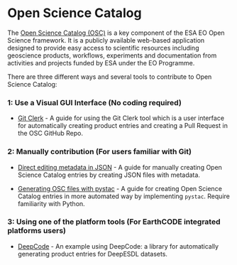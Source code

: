 # Open Science Catalog

The [Open Science Catalog (OSC)](https://opensciencedata.esa.int/) is a key component of the ESA EO Open Science framework. It is a publicly available web-based application designed to provide easy access to scientific resources including geoscience products, workflows, experiments and documentation from activities and projects funded by ESA under the EO Programme.

There are three different ways and several tools to contribute to Open Science Catalog:

### 1: Use a Visual GUI Interface (No coding required) 

- [Git Clerk](./git_clerk_example.md) - A guide for using the Git Clerk tool which is a user interface for automatically creating product entries and creating a Pull Request in the OSC GitHub Repo.

### 2: Manually contribution (For users familiar with Git)
- [Direct editing metadata in JSON](./osc_pr_manual.ipynb) - A guide for manually creating Open Science Catalog entries by creating JSON files with metadata. 

- [Generating OSC files with pystac](./osc_pr_pystac.ipynb) - A guide for creating Open Science Catalog entries in more automated way by implementing `pystac`. Require familiarity with Python. 

### 3: Using one of the platform tools (For EarthCODE integrated platforms users)
- [DeepCode](https://github.com/deepesdl/deep-code) - An example using DeepCode: a library for automatically generating product entries for DeepESDL datasets.
